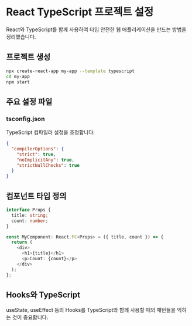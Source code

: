 # React TypeScript 프로젝트 설정

React와 TypeScript를 함께 사용하여 타입 안전한 웹 애플리케이션을 만드는 방법을 정리했습니다.

## 프로젝트 생성

```bash
npx create-react-app my-app --template typescript
cd my-app
npm start
```

## 주요 설정 파일

### tsconfig.json

TypeScript 컴파일러 설정을 조정합니다:

```json
{
  "compilerOptions": {
    "strict": true,
    "noImplicitAny": true,
    "strictNullChecks": true
  }
}
```

## 컴포넌트 타입 정의

```typescript
interface Props {
  title: string;
  count: number;
}

const MyComponent: React.FC<Props> = ({ title, count }) => {
  return (
    <div>
      <h1>{title}</h1>
      <p>Count: {count}</p>
    </div>
  );
};
```

## Hooks와 TypeScript

useState, useEffect 등의 Hooks를 TypeScript와 함께 사용할 때의 패턴들을 익히는 것이 중요합니다.
